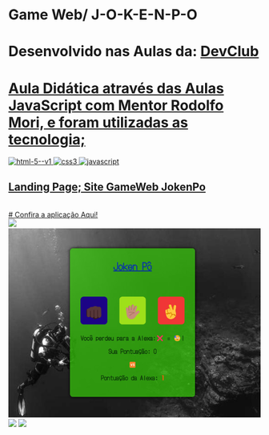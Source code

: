 # Game Web/ J-O-K-E-N-P-O
<h1>Desenvolvido nas Aulas da: <a href="https://aulas.devclub.com.br"/</a>DevClub</h1>
<h1>Aula Didática através das Aulas JavaScript com Mentor Rodolfo Mori, e foram utilizadas as tecnologia;</h1>
<div>
  <img width="48" height="48" src="https://img.icons8.com/color/48/html-5--v1.png" alt="html-5--v1"/>
  <img width="48" height="48" src="https://img.icons8.com/fluency/48/css3.png" alt="css3"/>
  <img width="48" height="48" src="https://img.icons8.com/fluency/48/javascript.png" alt="javascript"/>
</div>
<h2>Landing Page; Site GameWeb JokenPo</h2>
<br>
# Confira a aplicação <a href="https://alx-8914.github/jokenpo"/>Aqui!</a>
<div>
  <img src="https://github.com/alx-8914/jokenpo/blob/main/landpages-JKP%C3%94.png"/>
  <img src="https://github.com/alx-8914/jokenpo/blob/main/Captura%20de%20tela-%20Pontp-Alexa.png"/>
  <img src="https://github.com/alx-8914/jokenpo/blob/main/JoKeNP%C3%B4-%20empate.png"/>
  <img src="https://github.com/alx-8914/jokenpo/blob/main/Captura%20de%20tela%20Voc%C3%AA%20Ganhou.png"/>
</div>
